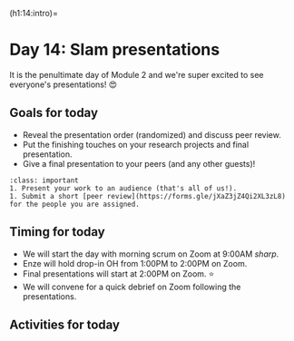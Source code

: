 (h1:14:intro)=
# Day 14: Slam presentations

It is the penultimate day of Module 2 and we're super excited to see everyone's presentations! 😍



## Goals for today

- Reveal the presentation order (randomized) and discuss peer review.
- Put the finishing touches on your research projects and final presentation.
- Give a final presentation to your peers (and any other guests)!

```{admonition} Milestone
:class: important
1. Present your work to an audience (that's all of us!).
1. Submit a short [peer review](https://forms.gle/jXaZ3jZ4Qi2XL3zL8) for the people you are assigned.
```


## Timing for today

- We will start the day with morning scrum on Zoom at 9:00AM _sharp_.
- Enze will hold drop-in OH from 1:00PM to 2:00PM on Zoom.
- Final presentations will start at 2:00PM on Zoom. ⭐
- We will convene for a quick debrief on Zoom following the presentations.



## Activities for today

```{tableofcontents}
```


